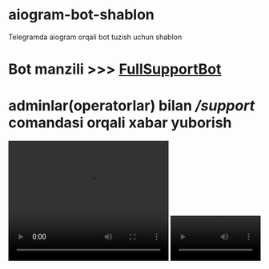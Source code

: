 # aiogram-bot-shablon
Telegramda  aiogram orqali  bot tuzish uchun shablon

# Bot manzili  >>> [FullSupportBot](https://t.me/fullsupport_bot)

# adminlar(operatorlar) bilan */support* comandasi orqali xabar yuborish

<video width="320" height="240" controls>
  <source src="mp4/1.mp4" type="video/mp4">
  Your browser does not support the video tag.
</video>

<video src='mp4/1.mp4' width=180/>



# adminlar(operatorlar) bilan */support_call* comandasi orqali xabar yuborish

[Video Tavsifi](mp4/1.webm)
